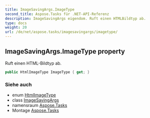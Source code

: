 ```yaml
---
title: ImageSavingArgs.ImageType
second_title: Aspose.Tasks für .NET-API-Referenz
description: ImageSavingArgs eigendom. Ruft einen HTMLBildtyp ab.
type: docs
weight: 20
url: /de/net/aspose.tasks/imagesavingargs/imagetype/
---
```

## ImageSavingArgs.ImageType property

Ruft einen HTML-Bildtyp ab.

```csharp
public HtmlImageType ImageType { get; }
```

### Siehe auch

* enum [HtmlImageType](../../htmlimagetype/)
* class [ImageSavingArgs](../)
* namensraum [Aspose.Tasks](../../imagesavingargs/)
* Montage [Aspose.Tasks](../../../)


